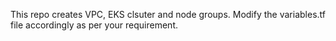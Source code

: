 This repo creates VPC, EKS clsuter and node groups.
Modify the variables.tf file accordingly as per your requirement.
